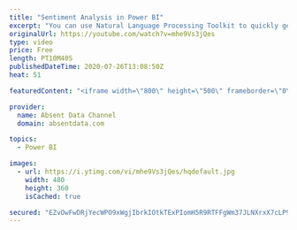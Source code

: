 ```yaml
---
title: "Sentiment Analysis in Power BI"
excerpt: "You can use Natural Language Processing Toolkit to quickly get sentiment scores on text like comments or tweets. You can check out the full written instructions here:"
originalUrl: https://youtube.com/watch?v=mhe9Vs3jQes
type: video
price: Free
length: PT10M40S
publishedDateTime: 2020-07-26T13:08:50Z
heat: 51

featuredContent: "<iframe width=\"800\" height=\"500\" frameborder=\"0\" src=\"https://www.youtube.com/embed/mhe9Vs3jQes\" allow=\"accelerometer; autoplay; encrypted-media; gyroscope; picture-in-picture\" allowfullscreen></iframe>"

provider:
  name: Absent Data Channel
  domain: absentdata.com

topics:
  - Power BI

images:
  - url: https://i.ytimg.com/vi/mhe9Vs3jQes/hqdefault.jpg
    width: 480
    height: 360
    isCached: true

secured: "EZvOwFwDRjYecWPO9xWgjIbrkIOtkTExPIomH5R9RTFFgWm37JLNXrxX7cLP9EYdQtPqlaOFoUaEH1IQuSF9jKj9RRxJcOF7EdVT3ZFWZLKK+Ap+eLYSgrVtJEXlsV4ELpElQ/eF1Kyootm5cA+A3LN5GoXcLdbeMH2/cronxeya13CxpuHnUtFL+cxbyg0MuqHzxP+YDUd9vBGTAhTB+AjrbhzQIRGfT66bjr9l98z6c/kHAFTcOANKxzLrf6pnlIuAUM3Nhjjoc0AVVypTkz8wXTYd/wDmzG9En9jGzXXcPzgNImYTypZ6jFJY/UscFQ4jLv1+26EpDb45wqKIbz2bh0q3Q+Rz0SJjwh1WXhUicxh5YEMhv+aJyolxmGokA54SIBULkncAhlPXhH3HtaHxfXQX1WUqEBjSeMtV1Jc=;/cERfC3iNw0d1C7T86WimQ=="
---
```


